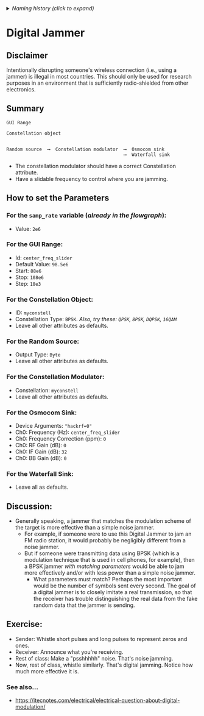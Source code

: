 <details><summary><i>Naming history (click to expand)</i></summary>
<pre>
2022 Aug 08: 140-GNU-Radio-Digital-Jammer.md
2022 Aug 30: 240-GNU-Radio-Digital-Jammer.md
2023 May 22: 021_Digital_Jammer.md
</pre>
</details>

# Digital Jammer

## Disclaimer

Intentionally disrupting someone's wireless connection (i.e., using a jammer) is illegal in most countries. This should only be used for research purposes in an environment that is sufficiently radio-shielded from other electronics.

## Summary

```
GUI Range

Constellation object


Random source  ⟶  Constellation modulator  ⟶  Osmocom sink
                                           ⟶  Waterfall sink
```

- The constellation modulator should have a correct Constellation attribute.
- Have a slidable frequency to control where you are jamming.

## How to set the Parameters

### For the `samp_rate` variable (_already in the flowgraph_):

- Value: `2e6`

### For the GUI Range:

- Id: `center_freq_slider`
- Default Value: `98.5e6`
- Start: `88e6`
- Stop: `108e6`
- Step: `10e3`

### For the Constellation Object:

- ID: `myconstell`
- Constellation Type: `BPSK`. _Also, try these: `QPSK`, `8PSK`, `DQPSK`, `16QAM`_
- Leave all other attributes as defaults.

### For the Random Source:

- Output Type: `Byte`
- Leave all other attributes as defaults.

### For the Constellation Modulator:

- Constellation: `myconstell`
- Leave all other attributes as defaults.

### For the Osmocom Sink:

- Device Arguments: `"hackrf=0"`
- Ch0: Frequency (Hz): `center_freq_slider`
- Ch0: Frequency Correction (ppm): `0`
- Ch0: RF Gain (dB): `0`
- Ch0: IF Gain (dB): `32`
- Ch0: BB Gain (dB): `0`

### For the Waterfall Sink:

- Leave all as defaults.


## Discussion:

- Generally speaking, a jammer that matches the modulation scheme of the target is more effective than a simple noise jammer.
  - For example, if someone were to use this Digital Jammer to jam an FM radio station, it would probably be negligibly different from a noise jammer.
  - But if someone were transmitting data using BPSK (which is a modulation technique that is used in cell phones, for example), then a BPSK jammer _with matching parameters_ would be able to jam more effectively and/or with less power than a simple noise jammer.
    - What parameters must match? Perhaps the most important would be the number of symbols sent every second. The goal of a digital jammer is to closely imitate a real transmission, so that the receiver has trouble distinguishing the real data from the fake random data that the jammer is sending.

## Exercise:

- Sender: Whistle short pulses and long pulses to represent zeros and ones.
- Receiver: Announce what you're receiving.
- Rest of class: Make a "psshhhhh" noise. That's noise jamming.
- Now, rest of class, whistle similarly. That's digital jamming. Notice how much more effective it is.

### See also...

- https://itecnotes.com/electrical/electrical-question-about-digital-modulation/
